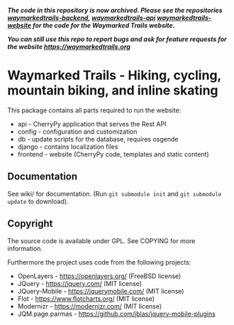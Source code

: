 ***The code in this repository is now archived. Please see the repositories
[waymarkedtrails-backend](https://github.com/waymarkedtrails/waymarkedtrails-backend/),
[waymarkedtrails-api](https://github.com/waymarkedtrails/waymarkedtrails-api/)
[waymarkedtrails-website](https://github.com/waymarkedtrails/waymarkedtrails-website/)
for the code for the Waymarked Trails website.***

***You can still use this repo to report bugs and ask for feature requests
for the website https://waymarkedtrails.org***

Waymarked Trails - Hiking, cycling, mountain biking, and inline skating
=======================================================================

This package contains all parts required to run the website:

* api      - CherryPy application that serves the Rest API
* config   - configuration and customization
* db       - update scripts for the database, requires osgende
* django   - contains localization files
* frontend - website (CherryPy code, templates and static content)

Documentation
------------

See wiki/ for documentation. (Run `git submodule init` and `git submodule 
update` to download).

Copyright
---------

The source code is available under GPL. See COPYING for more information.

Furthermore the project uses code from the following projects:

 - OpenLayers - https://openlayers.org/ (FreeBSD license)
 - JQuery - https://jquery.com/ (MIT license)
 - JQuery-Mobile - https://jquerymobile.com/ (MIT license)
 - Flot - https://www.flotcharts.org/ (MIT license)
 - Modernizr - https://modernizr.com/ (MIT license)
 - JQM.page.parmas - https://github.com/jblas/jquery-mobile-plugins
